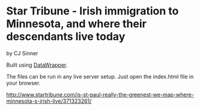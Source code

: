 Star Tribune - Irish immigration to Minnesota, and where their descendants live today
================

by CJ Sinner

Built using [DataWrapper](https://github.com/datawrapper/datawrapper).

The files can be run in any live server setup. Just open the index.html file in your browser.

http://www.startribune.com/is-st-paul-really-the-greenest-we-map-where-minnesota-s-irish-live/371323261/

